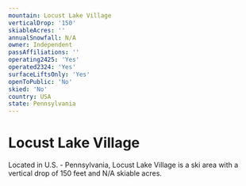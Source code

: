 ```yaml
---
mountain: Locust Lake Village
verticalDrop: '150'
skiableAcres: ''
annualSnowfall: N/A
owner: Independent
passAffiliations: ''
operating2425: 'Yes'
operated2324: 'Yes'
surfaceLiftsOnly: 'Yes'
openToPublic: 'No'
skied: 'No'
country: USA
state: Pennsylvania
---
```


# Locust Lake Village

Located in U.S. - Pennsylvania, Locust Lake Village is a ski area with a vertical drop of 150 feet and N/A skiable acres.
